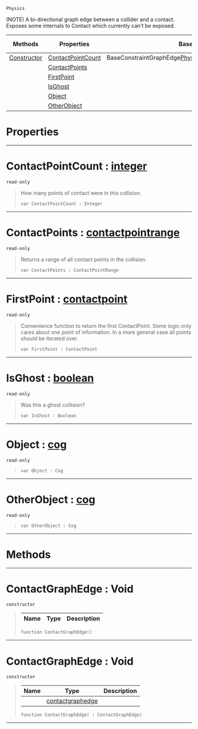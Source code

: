  `Physics`

(NOTE) A bi-directional graph edge between a collider and a contact. Exposes some internals to Contact which currently can't be exposed.

|Methods|Properties|Base Classes|Derived Classes|
|---|---|---|---|
|[Constructor](contactgraphedge.md#contactgraphedge-void)|[ContactPointCount](contactgraphedge.md#contactpointcount-zilch-e)|BaseConstraintGraphEdge<Physics::Contact,Physics::ContactEdge>| |
| |[ContactPoints](contactgraphedge.md#contactpoints-zilch-engin)| | |
| |[FirstPoint](contactgraphedge.md#firstpoint-zilch-engine-d)| | |
| |[IsGhost](contactgraphedge.md#isghost-zilch-engine-docu)| | |
| |[Object](contactgraphedge.md#object-zilch-engine-docum)| | |
| |[OtherObject](contactgraphedge.md#otherobject-zilch-engine)| | |


 #  Properties


---  
 #  ContactPointCount : [integer](../nada_base_types/integer.md)

 `read-only`

> How many points of contact were in this collision.
> ```TS:Nada
> var ContactPointCount : Integer


---  
 #  ContactPoints : [contactpointrange](contactpointrange.md)

 `read-only`

> Returns a range of all contact points in the collision.
> ```TS:Nada
> var ContactPoints : ContactPointRange


---  
 #  FirstPoint : [contactpoint](contactpoint.md)

 `read-only`

> Convenience function to return the first ContactPoint. Some logic only cares about one point of information. In a more general case all points should be iterated over.
> ```TS:Nada
> var FirstPoint : ContactPoint


---  
 #  IsGhost : [boolean](../nada_base_types/boolean.md)

 `read-only`

> Was this a ghost collision?
> ```TS:Nada
> var IsGhost : Boolean


---  
 #  Object : [cog](cog.md)

 `read-only`

> 
> ```TS:Nada
> var Object : Cog


---  
 #  OtherObject : [cog](cog.md)

 `read-only`

> 
> ```TS:Nada
> var OtherObject : Cog


---  
 #  Methods


---  
 #  ContactGraphEdge : Void

 `constructor`

> 
> |Name|Type|Description|
> |---|---|---|
> ```TS:Nada
> function ContactGraphEdge()
> ``` 


---  
 #  ContactGraphEdge : Void

 `constructor`

> 
> |Name|Type|Description|
> |---|---|---|
> ||[contactgraphedge](contactgraphedge.md)| |
> ```TS:Nada
> function ContactGraphEdge( : ContactGraphEdge)
> ``` 


---  
 

 